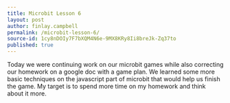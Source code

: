 ```yaml
---
title: Microbit Lesson 6
layout: post
author: finlay.campbell
permalink: /microbit-lesson-6/
source-id: 1cy8nDOIy7F7bXQM4N6e-9MX8KRy8Ii8breJk-Zq37to
published: true
---
```

Today we were continuing work on our microbit games while also correcting our homework on a google doc with a game plan. We learned some more basic techniques on the javascript part of microbit that would help us finish the game. My target is to spend more time on my homework and think about it more.

